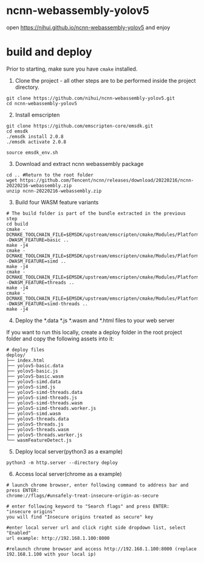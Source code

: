 # ncnn-webassembly-yolov5

open https://nihui.github.io/ncnn-webassembly-yolov5 and enjoy


# build and deploy

Prior to starting, make sure you have `cmake` installed.

1. Clone the project - all other steps are to be performed inside the project directory.

```
git clone https://github.com/nihui/ncnn-webassembly-yolov5.git
cd ncnn-webassembly-yolov5

```

2. Install emscripten
```shell
git clone https://github.com/emscripten-core/emsdk.git
cd emsdk
./emsdk install 2.0.8
./emsdk activate 2.0.8

source emsdk_env.sh
```

3. Download and extract ncnn webassembly package
```shell
cd .. #Return to the root folder
wget https://github.com/Tencent/ncnn/releases/download/20220216/ncnn-20220216-webassembly.zip
unzip ncnn-20220216-webassembly.zip
```

3. Build four WASM feature variants
```shell
# The build folder is part of the bundle extracted in the previous step
cd build 
cmake -DCMAKE_TOOLCHAIN_FILE=$EMSDK/upstream/emscripten/cmake/Modules/Platform/Emscripten.cmake -DWASM_FEATURE=basic ..
make -j4
cmake -DCMAKE_TOOLCHAIN_FILE=$EMSDK/upstream/emscripten/cmake/Modules/Platform/Emscripten.cmake -DWASM_FEATURE=simd ..
make -j4
cmake -DCMAKE_TOOLCHAIN_FILE=$EMSDK/upstream/emscripten/cmake/Modules/Platform/Emscripten.cmake -DWASM_FEATURE=threads ..
make -j4
cmake -DCMAKE_TOOLCHAIN_FILE=$EMSDK/upstream/emscripten/cmake/Modules/Platform/Emscripten.cmake -DWASM_FEATURE=simd-threads ..
make -j4
```

4. Deploy the *.data *.js *.wasm and *.html files to your web server

If you want to run this locally, create a deploy folder in the root project folder and copy the following assets into it:

```
# deploy files
deploy/
├── index.html
├── yolov5-basic.data
├── yolov5-basic.js
├── yolov5-basic.wasm
├── yolov5-simd.data
├── yolov5-simd.js
├── yolov5-simd-threads.data
├── yolov5-simd-threads.js
├── yolov5-simd-threads.wasm
├── yolov5-simd-threads.worker.js
├── yolov5-simd.wasm
├── yolov5-threads.data
├── yolov5-threads.js
├── yolov5-threads.wasm
├── yolov5-threads.worker.js
└── wasmFeatureDetect.js
```
5. Deploy local server(python3 as a example)
```
python3 -m http.server --directory deploy
```

6. Access local server(chrome as a example)
```
# launch chrome browser, enter following command to address bar and press ENTER: 
chrome://flags/#unsafely-treat-insecure-origin-as-secure

# enter following keyword to "Search flags" and press ENTER:
"insecure origins"
you will find "Insecure origins treated as secure" key

#enter local server url and click right side dropdown list, select "Enabled"
url example: http://192.168.1.100:8000

#relaunch chrome browser and access http://192.168.1.100:8000 (replace 192.168.1.100 with your local ip)
```
